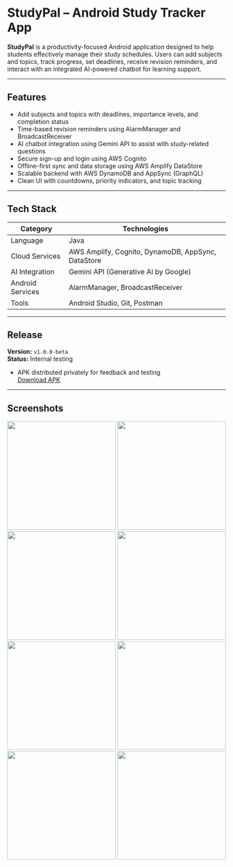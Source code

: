 # StudyPal – Android Study Tracker App

**StudyPal** is a productivity-focused Android application designed to help students effectively manage their study schedules. Users can add subjects and topics, track progress, set deadlines, receive revision reminders, and interact with an integrated AI-powered chatbot for learning support.

---

## Features

- Add subjects and topics with deadlines, importance levels, and completion status
- Time-based revision reminders using AlarmManager and BroadcastReceiver
- AI chatbot integration using Gemini API to assist with study-related questions
- Secure sign-up and login using AWS Cognito
- Offline-first sync and data storage using AWS Amplify DataStore
- Scalable backend with AWS DynamoDB and AppSync (GraphQL)
- Clean UI with countdowns, priority indicators, and topic tracking

---

## Tech Stack

| Category           | Technologies                                                                 |
|--------------------|------------------------------------------------------------------------------|
| Language           | Java                                                                         |
| Cloud Services     | AWS Amplify, Cognito, DynamoDB, AppSync, DataStore                           |
| AI Integration     | Gemini API (Generative AI by Google)                                         |
| Android Services   | AlarmManager, BroadcastReceiver                                              |
| Tools              | Android Studio, Git, Postman                                                 |

---

## Release

**Version:** `v1.0.0-beta`  
**Status:** Internal testing  
- APK distributed privately for feedback and testing  
[Download APK](https://github.com/tanixx/StudyPal/releases/download/v1.0/StudyPal.apk)
---

## Screenshots

<img src="https://github.com/user-attachments/assets/0403d137-1329-4c25-b5f3-03c284cccade" width="250"/>
<img src="https://github.com/user-attachments/assets/ee6d6ff7-6545-4d8d-a1d1-1f37e131ef12" width="250"/>
<img src="https://github.com/user-attachments/assets/ca7f3d74-2f59-4763-954e-01ed2e6671bb" width="250"/>
<img src="https://github.com/user-attachments/assets/fa248e76-e189-4d64-8547-72d37400e244" width="250"/>
<img src="https://github.com/user-attachments/assets/455702fc-dfe9-48e2-8b95-2a714d3e60c0" width="250"/>
<img src="https://github.com/user-attachments/assets/eff9dfb4-852b-49ff-b6de-a892fee7c5ad" width="250"/>
<img src="https://github.com/user-attachments/assets/9c75c2a3-f9af-40d2-a08e-82545d498510" width="250"/>
<img src="https://github.com/user-attachments/assets/5cfc7ba2-7563-4ae2-a06a-c8458eb6ad08" width="250"/>


